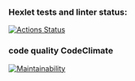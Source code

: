 ### Hexlet tests and linter status:
[![Actions Status](https://github.com/Dfen90/frontend-project-44/actions/workflows/hexlet-check.yml/badge.svg)](https://github.com/Dfen90/frontend-project-44/actions)

### code quality  CodeClimate 
[![Maintainability](https://api.codeclimate.com/v1/badges/3ea042a1ba826083f530/maintainability)](https://codeclimate.com/github/Dfen90/frontend-project-44/maintainability)
